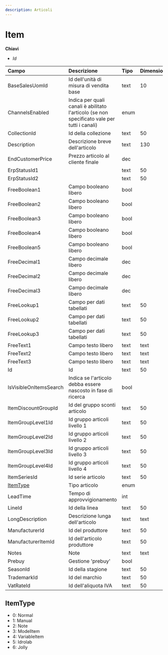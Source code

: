 ```yaml
---
description: Articoli
---
```


# Item

**Chiavi**

* _Id_

| Campo | Descrizione | Tipo | Dimensione |
| :--- | :--- | :--- | :--- |
| BaseSalesUomId | Id dell'unità di misura di vendita base | text | 10 |
| ChannelsEnabled | Indica per quali canali è abilitato l'articolo \(se non specificato vale per tutti i canali\) | enum |  |
| CollectionId | Id della collezione | text | 50 |
| Description | Descrizione breve dell'articolo | text | 130 |
| EndCustomerPrice | Prezzo articolo al cliente finale | dec |  |
| ErpStatusId1 |  | text | 50 |
| ErpStatusId2 |  | text | 50 |
| FreeBoolean1 | Campo booleano libero | bool |  |
| FreeBoolean2 | Campo booleano libero | bool |  |
| FreeBoolean3 | Campo booleano libero | bool |  |
| FreeBoolean4 | Campo booleano libero | bool |  |
| FreeBoolean5 | Campo booleano libero | bool |  |
| FreeDecimal1 | Campo decimale libero | dec |  |
| FreeDecimal2 | Campo decimale libero | dec |  |
| FreeDecimal3 | Campo decimale libero | dec |  |
| FreeLookup1 | Campo per dati tabellati | text | 50 |
| FreeLookup2 | Campo per dati tabellati | text | 50 |
| FreeLookup3 | Campo per dati tabellati | text | 50 |
| FreeText1 | Campo testo libero | text | text |
| FreeText2 | Campo testo libero | text | text |
| FreeText3 | Campo testo libero | text | text |
| Id | Id | text | 50 |
| IsVisibleOnItemsSearch | Indica se l'articolo debba essere nascosto in fase di ricerca | bool |  |
| ItemDiscountGroupId | Id del gruppo sconti articolo | text | 50 |
| ItemGroupLevel1Id | Id gruppo articoli livello 1 | text | 50 |
| ItemGroupLevel2Id | Id gruppo articoli livello 2 | text | 50 |
| ItemGroupLevel3Id | Id gruppo articoli livello 3 | text | 50 |
| ItemGroupLevel4Id | Id gruppo articoli livello 4 | text | 50 |
| ItemSeriesId | Id serie articolo | text | 50 |
| [ItemType](item.md#itemtype) | Tipo articolo | enum |  |
| LeadTime | Tempo di approvvigionamento | int |  |
| LineId | Id della linea | text | 50 |
| LongDescription | Descrizione lunga dell'articolo | text | text |
| ManufacturerId | Id del produttore | text | 50 |
| ManufacturerItemId | Id dell'articolo produttore | text | 50 |
| Notes | Note | text | text |
| Prebuy | Gestione 'prebuy' | bool |  |
| SeasonId | Id della stagione | text | 50 |
| TrademarkId | Id del marchio | text | 50 |
| VatRateId | Id dell'aliquota IVA | text | 50 |

## ItemType

* 0: Normal
* 1: Manual
* 2: Note
* 3: ModelItem
* 4: VariableItem
* 5: Idrolab
* 6: Jolly
